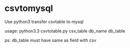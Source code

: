 csvtomysql
==========

Use python3  transfer csvtable to mysql

usage: python3.3 csvtotable.py csv_table db_name db_table

ps: db_table must have same as field with csv

